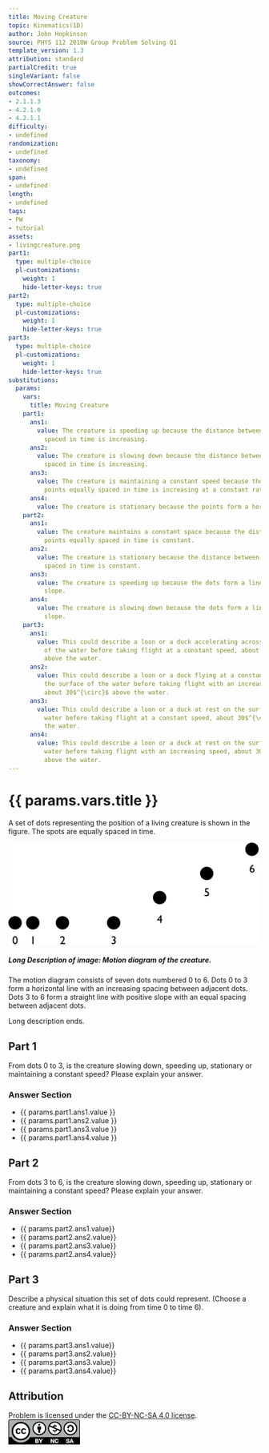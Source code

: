 ```yaml
---
title: Moving Creature
topic: Kinematics(1D)
author: John Hopkinson
source: PHYS 112 2018W Group Problem Solving Q1
template_version: 1.3
attribution: standard
partialCredit: true
singleVariant: false
showCorrectAnswer: false
outcomes:
- 2.1.1.3
- 4.2.1.0
- 4.2.1.1
difficulty:
- undefined
randomization:
- undefined
taxonomy:
- undefined
span:
- undefined
length:
- undefined
tags:
- PW
- tutorial
assets:
- livingcreature.png
part1:
  type: multiple-choice
  pl-customizations:
    weight: 1
    hide-letter-keys: true
part2:
  type: multiple-choice
  pl-customizations:
    weight: 1
    hide-letter-keys: true
part3:
  type: multiple-choice
  pl-customizations:
    weight: 1
    hide-letter-keys: true
substitutions:
  params:
    vars:
      title: Moving Creature
    part1:
      ans1:
        value: The creature is speeding up because the distance between points equally
          spaced in time is increasing.
      ans2:
        value: The creature is slowing down because the distance between points equally
          spaced in time is increasing.
      ans3:
        value: The creature is maintaining a constant speed because the distance between
          points equally spaced in time is increasing at a constant rate.
      ans4:
        value: The creature is stationary because the points form a horizontal line.
    part2:
      ans1:
        value: The creature maintains a constant space because the distance between
          points equally spaced in time is constant.
      ans2:
        value: The creature is stationary because the distance between points equally
          spaced in time is constant.
      ans3:
        value: The creature is speeding up because the dots form a line with a positive
          slope.
      ans4:
        value: The creature is slowing down because the dots form a line with a positive
          slope.
    part3:
      ans1:
        value: This could describe a loon or a duck accelerating across the surface
          of the water before taking flight at a constant speed, about 30$^{\circ}$
          above the water.
      ans2:
        value: This could describe a loon or a duck flying at a constant speed across
          the surface of the water before taking flight with an increasing speed,
          about 30$^{\circ}$ above the water.
      ans3:
        value: This could describe a loon or a duck at rest on the surface of the
          water before taking flight at a constant speed, about 30$^{\circ}$ above
          the water.
      ans4:
        value: This could describe a loon or a duck at rest on the surface of the
          water before taking flight with an increasing speed, about 30$^{\circ}$
          above the water.
---
```

# {{ params.vars.title }}
A set of dots representing the position of a living creature is shown in the figure. The spots are equally spaced in time.

<img longdesc="Moving Creature.md#desc" alt="Motion diagram of the creature." src="livingcreature.png" width="500px">

<div id="desc">
<h5>Long Description of image: Motion diagram of the creature.</h5>
The motion diagram consists of seven dots numbered 0 to 6.
Dots 0 to 3 form a horizontal line with an increasing spacing between adjacent dots.
Dots 3 to 6 form a straight line with positive slope with an equal spacing between adjacent dots.
<p>Long description ends.</p>
<div>

## Part 1

From dots 0 to 3, is the creature slowing down, speeding up, stationary or maintaining a constant speed? Please explain your answer.

### Answer Section

- {{ params.part1.ans1.value }}
- {{ params.part1.ans2.value }}
- {{ params.part1.ans3.value }}
- {{ params.part1.ans4.value }}

## Part 2

From dots 3 to 6, is the creature slowing down, speeding up, stationary or maintaining a constant speed?  Please explain your answer.

### Answer Section

- {{ params.part2.ans1.value}}
- {{ params.part2.ans2.value}}
- {{ params.part2.ans3.value}}
- {{ params.part2.ans4.value}}

## Part 3

Describe a physical situation this set of dots could represent.  (Choose a creature and explain what it is doing from time 0 to time 6).

### Answer Section

- {{ params.part3.ans1.value}}
- {{ params.part3.ans2.value}}
- {{ params.part3.ans3.value}}
- {{ params.part3.ans4.value}}

## Attribution

Problem is licensed under the [CC-BY-NC-SA 4.0 license](https://creativecommons.org/licenses/by-nc-sa/4.0/).<br> ![The Creative Commons 4.0 license requiring attribution-BY, non-commercial-NC, and share-alike-SA license.](https://raw.githubusercontent.com/firasm/bits/master/by-nc-sa.png)